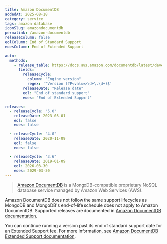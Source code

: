 ```yaml
---
title: Amazon DocumentDB
addedAt: 2025-08-18
category: service
tags: amazon database
iconSlug: amazondocumentdb
permalink: /amazon-documentdb
releaseColumn: false
eolColumn: End of Standard Support
eoesColumn: End of Extended Support

auto:
  methods:
    - release_table: https://docs.aws.amazon.com/documentdb/latest/developerguide/docdb-version-support-dates.html
      fields:
        releaseCycle:
          column: "Engine version"
          regex: '^Version (?P<value>\d+\.\d+)$'
        releaseDate: "Release date"
        eol: "End of standard support"
        eoes: "End of Extended Support"

releases:
  - releaseCycle: "5.0"
    releaseDate: 2023-03-01
    eol: false
    eoes: false

  - releaseCycle: "4.0"
    releaseDate: 2020-11-09
    eol: false
    eoes: false

  - releaseCycle: "3.6"
    releaseDate: 2019-01-09
    eol: 2026-03-30
    eoes: 2029-03-30
---
```


> [Amazon DocumentDB](https://aws.amazon.com/documentdb/) is a MongoDB-compatible proprietary NoSQL database service managed by Amazon Web Services (AWS).

Amazon DocumentDB does not follow the same support lifecycles as MongoDB and MongoDB's end-of-life schedule does not apply to Amazon DocumentDB.
Supported releases are documented in [Amazon DocumentDB documentation](https://docs.aws.amazon.com/documentdb/latest/developerguide/docdb-version-support-dates.html).

You can continue running a version past its end of standard support date for an Extended Support fee.
For more information, see [Amazon DocumentDB Extended Support documentation](https://docs.aws.amazon.com/documentdb/latest/developerguide/extended-support.html).
